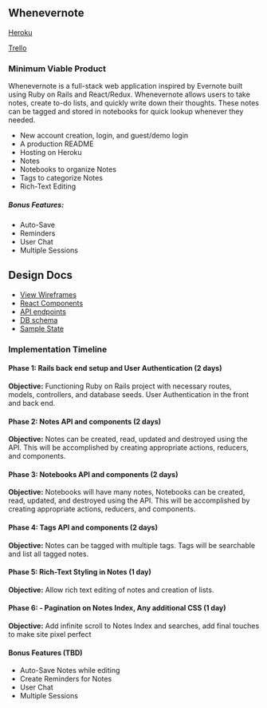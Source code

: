 ## Whenevernote

[Heroku](www.heroku.com)

[Trello](https://trello.com/b/SQD6TvvD/full-stack-project)

### Minimum Viable Product

Whenevernote is a full-stack web application inspired by Evernote built using Ruby on Rails and React/Redux. Whenevernote allows users to take notes, create to-do lists, and quickly write down their thoughts. These notes can be tagged and stored in notebooks for quick lookup whenever they needed.

* New account creation, login, and guest/demo login
* A production README
* Hosting on Heroku
* Notes
* Notebooks to organize Notes
* Tags to categorize Notes
* Rich-Text Editing

##### Bonus Features:

* Auto-Save
* Reminders
* User Chat
* Multiple Sessions

## Design Docs

* [View Wireframes](./docs/wireframes)
* [React Components](./docs/apicomponents.md)
* [API endpoints](./docs/api-endpoints.md)
* [DB schema](./docs/schema.md)
* [Sample State](./docs/sample_state.md)

### Implementation Timeline

#### Phase 1: Rails back end setup and User Authentication (2 days)

**Objective:** Functioning Ruby on Rails project with necessary routes, models, controllers, and database seeds. User Authentication in the front and back end.

#### Phase 2: Notes API and components (2 days)

**Objective:** Notes can be created, read, updated and destroyed using the API. This will be accomplished by creating appropriate actions, reducers, and components.

#### Phase 3: Notebooks API and components (2 days)

**Objective:** Notebooks will have many notes, Notebooks can be created, read, updated, and destroyed using the API. This will be accomplished by creating appropriate actions, reducers, and components.

#### Phase 4: Tags API and components (2 days)

**Objective:** Notes can be tagged with multiple tags. Tags will be searchable and list all tagged notes.

#### Phase 5: Rich-Text Styling in Notes (1 day)

**Objective:** Allow rich text editing of notes and creation of lists.

#### Phase 6: - Pagination on Notes Index, Any additional CSS (1 day)

**Objective:** Add infinite scroll to Notes Index and searches, add final touches to make site pixel perfect

#### Bonus Features (TBD)

* Auto-Save Notes while editing
* Create Reminders for Notes
* User Chat
* Multiple Sessions
